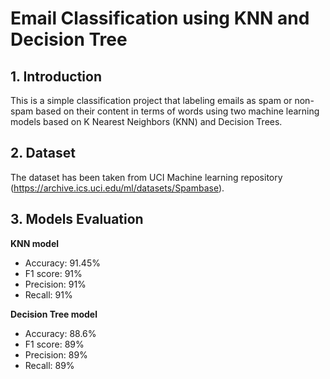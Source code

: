 # Email Classification using KNN and Decision Tree

## 1. Introduction

This is a simple classification project that labeling emails as spam or non-spam based on their content in terms of words using two machine learning models based on K Nearest Neighbors (KNN) and Decision Trees.

## 2. Dataset

The dataset has been taken from UCI Machine learning repository (https://archive.ics.uci.edu/ml/datasets/Spambase).

## 3. Models Evaluation 

**KNN model**

* Accuracy: 91.45%
* F1 score: 91%
* Precision: 91%
* Recall: 91%

**Decision Tree model**

* Accuracy: 88.6%
* F1 score: 89%
* Precision: 89%
* Recall: 89%
